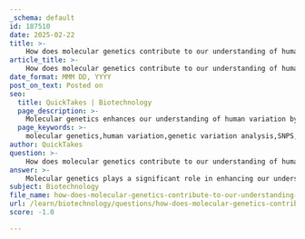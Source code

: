 ```yaml
---
_schema: default
id: 187510
date: 2025-02-22
title: >-
    How does molecular genetics contribute to our understanding of human variation?
article_title: >-
    How does molecular genetics contribute to our understanding of human variation?
date_format: MMM DD, YYYY
post_on_text: Posted on
seo:
  title: QuickTakes | Biotechnology
  page_description: >-
    Molecular genetics enhances our understanding of human variation by analyzing genetic differences among individuals, tracing ancestry, studying evolutionary relationships, and exploring disease susceptibility and gene-environment interactions.
  page_keywords: >-
    molecular genetics,human variation,genetic variation analysis,SNPS,CNVS,ancestry studies,migration studies,mtDNA,Y-chromosome,evolutionary relationships,population genetics,disease susceptibility,gene-environment interactions
author: QuickTakes
question: >-
    How does molecular genetics contribute to our understanding of human variation?
answer: >-
    Molecular genetics plays a significant role in enhancing our understanding of human variation by providing insights into the genetic basis of differences among individuals and populations. Here are several key contributions of molecular genetics to this field:\n\n1. **Genetic Variation Analysis**: Molecular genetics allows for the detailed analysis of DNA sequences, which helps identify genetic variations, such as single nucleotide polymorphisms (SNPs) and copy number variations (CNVs). These variations can influence phenotypic traits, susceptibility to diseases, and overall genetic diversity within and between human populations.\n\n2. **Ancestry and Migration Studies**: By examining specific genetic markers, molecular genetics can trace human ancestry and migration patterns. For instance, mitochondrial DNA (mtDNA) analysis is particularly useful for studying maternal lineage, while Y-chromosome analysis can trace paternal lineage. These techniques have provided valuable information about how human populations have migrated and adapted over time.\n\n3. **Understanding Evolutionary Relationships**: Molecular genetics contributes to our understanding of human evolution by comparing genetic material across different species. This comparative analysis helps identify evolutionary relationships and the genetic changes that have occurred over time, shedding light on the origins of modern humans and their divergence from other primates.\n\n4. **Population Genetics**: This subfield of molecular genetics focuses on the genetic composition of populations and how it changes over time due to factors like natural selection, genetic drift, and gene flow. By studying allele frequencies and genetic diversity, researchers can infer historical population dynamics and the impact of environmental pressures on human variation.\n\n5. **Disease Susceptibility and Adaptation**: Molecular genetics has been instrumental in identifying genetic factors that contribute to disease susceptibility among different populations. Understanding these genetic predispositions can inform public health strategies and highlight how certain populations have adapted to specific environmental challenges, such as resistance to infectious diseases.\n\n6. **Gene-Environment Interactions**: Molecular genetics also explores how genetic factors interact with environmental influences to shape human variation. This includes studying how lifestyle, diet, and exposure to environmental toxins can affect gene expression and contribute to phenotypic diversity.\n\nIn summary, molecular genetics provides powerful tools and methodologies that enhance our understanding of human variation by elucidating the genetic underpinnings of diversity, tracing evolutionary history, and examining the interplay between genetics and the environment. This knowledge is crucial for fields such as anthropology, medicine, and public health, as it helps us appreciate the complexity of human biology and the factors that contribute to our differences.
subject: Biotechnology
file_name: how-does-molecular-genetics-contribute-to-our-understanding-of-human-variation.md
url: /learn/biotechnology/questions/how-does-molecular-genetics-contribute-to-our-understanding-of-human-variation
score: -1.0

---
```


&nbsp;